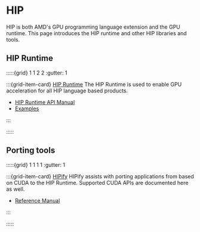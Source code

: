 # HIP

HIP is both AMD's GPU programming language extension and the GPU runtime. This page introduces the HIP runtime and other HIP libraries and tools.

## HIP Runtime

:::::{grid} 1 1 2 2
:gutter: 1

:::{grid-item-card} [HIP Runtime](https://rocmdocs.amd.com/projects/HIP/en/develop/)
The HIP Runtime is used to enable GPU acceleration for all HIP language based products.

- [HIP Runtime API Manual](https://rocmdocs.amd.com/projects/HIP/en/develop/)
- [Examples](https://github.com/amd/rocm-examples/tree/develop/HIP-Basic)

:::

:::::

## Porting tools

:::::{grid} 1 1 1 1
:gutter: 1

:::{grid-item-card} [HIPify](https://rocmdocs.amd.com/projects/HIPIFY/en/develop/)
HIPify assists with porting applications from based on CUDA to the HIP Runtime. Supported
CUDA APIs are documented here as well.

- [Reference Manual](https://rocmdocs.amd.com/projects/HIPIFY/en/develop/)

:::

:::::

